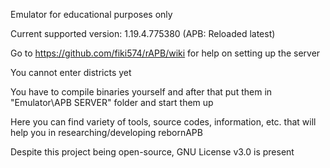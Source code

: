 Emulator for educational purposes only

Current supported version: 1.19.4.775380 (APB: Reloaded latest)

Go to https://github.com/fiki574/rAPB/wiki for help on setting up the server

You cannot enter districts yet

You have to compile binaries yourself and after that put them in "Emulator\APB SERVER" folder and start them up

Here you can find variety of tools, source codes, information, etc. that will help you in researching/developing rebornAPB

Despite this project being open-source, GNU License v3.0 is present